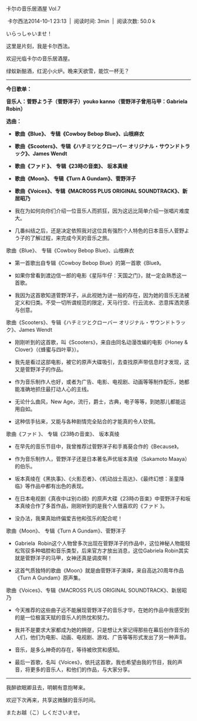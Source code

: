 卡尔の音乐居酒屋 Vol.7

 卡尔西法2014-10-1 23:13  |  阅读时间: 3min  |  阅读次数: 50.0 k

いらっしゃいませ！

这里是片刻，我是卡尔西法。

欢迎光临卡尔の音乐居酒屋。

绿蚁新醅酒，红泥小火炉。晚来天欲雪，能饮一杯无？

---

**今日歌单：**

**音乐人：菅野よう子（菅野洋子）youko kanno（菅野洋子曾用马甲：Gabriela
Robin）**

**选曲：**

-   **歌曲《Blue》、 专辑《Cowboy Bebop Blue》、山根麻衣**

-   **歌曲《Scooters》、专辑《ハチミツとクローバー
    オリジナル・サウンドトラック》、James Wendt**

-   **歌曲《ファド 》、 专辑《23時の音楽》、 坂本真绫**

-   **歌曲《Moon》、 专辑《Turn A Gundam》、菅野洋子**

-   **歌曲《Voices》、专辑《MACROSS PLUS ORIGINAL
    SOUNDTRACK》、新居昭乃**

<!-- -->

-   我在为如何向你们介绍一位音乐人而抓狂，因为这远比简单介绍一张唱片难度大。

-   几番纠结之后，还是决定依照我对这位具有强烈个人特色的日本音乐人菅野よう子的了解过程，来完成今天的音乐之旅。

歌曲《Blue》、 专辑《Cowboy Bebop Blue》、山根麻衣

-   第一首歌出自专辑《Cowboy Bebop Blue》的第一首歌《Blue》。

-   如果你曾看到渡边信一郎的电影《星际牛仔：天国之门》，就一定会熟悉这一首歌。

-   我因为这首歌知道菅野洋子，从此视她为谜一般的存在，因为她的音乐无法被定义和归类。不受一切所谓规范的限定，天马行空、行云流水、恣意挥洒灵感与创意。

歌曲《Scooters》、专辑《ハチミツとクローバー
オリジナル・サウンドトラック》、James Wendt

-   刚刚听到的这首歌，叫《Scooters》，来自由同名动漫改编的电影《Honey &
    Clover》（《蜂蜜与四叶草》）。

-   我先是看过这部电影，被它的原声大碟吸引，去查找原声带信息时才发现，这又是菅野洋子的作品。

-   作为音乐制作人也好，或者为广告、电影、电视剧、动画等等制作配乐，她都能准确地抓住最打动人心的主线。

-   无论什么曲风，New
    Age，流行，爵士，古典，电子等等，到她那儿都能运用自如。

-   这种信手拈来，又能与各种剧情完全贴合的才能真的令人钦佩。

歌曲《ファド 》、 专辑《23時の音楽》、 坂本真绫

-   在早先的音乐节目中，我曾推荐过菅野洋子和手嶌葵合作的《Because》。

-   作为音乐制作人，菅野洋子还是日本著名声优坂本真绫（Sakamoto
    Maaya）的伯乐。

-   坂本真绫在《黑执事》、《火影忍者》、《机动战士高达》、《最终幻想：圣童降临》等作品中都有出色的表现。

-   在日本电视剧《真夜中は别の顔》的原声大碟《23時の音楽》中菅野洋子和坂本真绫合作了多首作品，刚刚听到的是我个人很喜欢的《ファド
    》。

-   没办法，我果真始终偏爱吉他和弦乐的配合呢！

歌曲《Moon》、 专辑《Turn A Gundam》、菅野洋子

-   Gabriela
     Robin这个人物曾多次出现在菅野洋子的作品中，这位神秘人物能轻松驾驭多种唱腔和音乐类型，后来官方才放出消息，这位Gabriela
    Robin其实就是菅野洋子的马甲，女神还真是调皮啊！

-   这首气质独特的歌曲《Moon》就是由菅野洋子演绎，来自高达20周年作品《Turn
    A Gundam》原声集。

歌曲《Voices》、专辑《MACROSS PLUS ORIGINAL SOUNDTRACK》、新居昭乃

-   今天推荐的这些曲子远不能展现菅野洋子的音乐才华，在她的作品中我感受到的是一位极富天赋的音乐人的热忱和努力。

-   我并不是要求大家都成为她的拥趸，只是想让大家记得那些在幕后创作音乐的人们，他们为电影、动画、电视剧、游戏、广告等等形式发出了另一种声音。

-   音乐，是多么神奇的存在，等待被欣赏和感知。

-   最后一首歌，名叫《Voices》，依托这首歌，我也希望由我的节目，我的声音，将更多的音乐人，和他们的作品，与大家分享。

---

我醉欲眠卿且去，明朝有意抱琴来。

欢迎下次再来，共享这微醺的音乐时间。

またお越（こ）しくださいませ。
